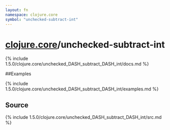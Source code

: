 ```yaml
---
layout: fn
namespace: clojure.core
symbol: "unchecked-subtract-int"
---
```


# [clojure.core](../)/unchecked-subtract-int

{% include 1.5.0/clojure.core/unchecked_DASH_subtract_DASH_int/docs.md %}

##Examples

{% include 1.5.0/clojure.core/unchecked_DASH_subtract_DASH_int/examples.md %}
## Source
{% include 1.5.0/clojure.core/unchecked_DASH_subtract_DASH_int/src.md %}

